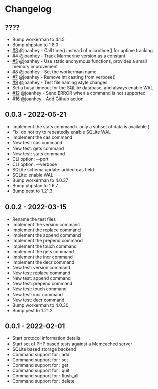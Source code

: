 # Changelog

## ????
- Bump workerman to 4.1.5
- Bump phpstan to 1.8.0
- [#3](https://github.com/josephscott/marmerine/pull/3) @joanhey - Call time() instead of microtime() for uptime tracking
- [#4](https://github.com/josephscott/marmerine/pull/4) @joanhey - Track Marmerine version as a constant
- [#5](https://github.com/josephscott/marmerine/pull/5) @joanhey - Use static anonymous functions, provides a small memory improvement
- [#8](https://github.com/josephscott/marmerine/pull/8) @joanhey - Set the workerman name
- [#7](https://github.com/josephscott/marmerine/pull/7) @joanhey - Remove int casting from verbose()
- [#9](https://github.com/josephscott/marmerine/pull/9) @joanhey - Test file naming style changes
- Set a busy timeout for the SQLite database, and always enable WAL
- [#12](https://github.com/josephscott/marmerine/pull/12) @joanhey - Send ERROR when a command is not supported
- [#16](https://github.com/josephscott/marmerine/pull/16) @joanhey - Add Github action 


## 0.0.3 - 2022-05-21
- Implement the stats command ( only a subset of data is available )
- Fix: do not try to repeatedly enable SQLite WAL
- Implement the cas command
- New test: cas command
- New test: gets command
- New test: stats command
- CLI option: --port
- CLI option: --verbose
- SQLite schema update: added cas field
- SQLite: enable WAL
- Bump workerman to 4.0.37
- Bump phpstan to 1.6.7
- Bump pest to 1.21.3


## 0.0.2 - 2022-03-15
- Rename the test files
- Implement the version command
- Implement the replace command
- Implement the append command
- Implement the prepend command
- Implement the touch command
- Implement the gets command
- Implement the incr command
- Implement the decr command
- New test: version command
- New test: replace command
- New test: append command
- New test: prepend command
- New test: touch command
- New test: incr command
- New test: decr command
- Bump workerman to 4.0.30
- Bump pest to 1.21.2


## 0.0.1 - 2022-02-01
- Start protocol information details
- Start set of PHP based tests against a Memcached server
- SQLite based storage backend
- Command support for : add
- Command support for : set
- Command support for : get
- Command support for : quit
- Command support for : flush_all
- Command support for : delete
